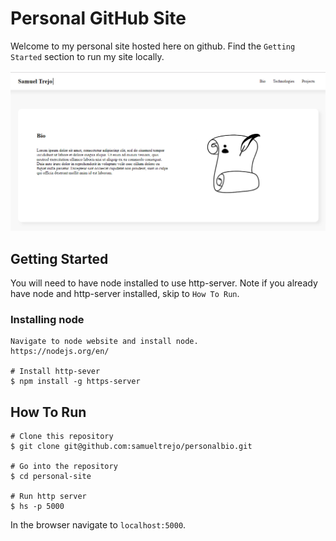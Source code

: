 # Personal GitHub Site
Welcome to my personal site hosted here on github. Find the `Getting Started` section to run my site locally.

![image of pies](https://raw.githubusercontent.com/samueltrejo/personal-site/master/img/readme/readme-screenshot.PNG)

## Getting Started
You will need to have node installed to use http-server. Note if you already have node and http-server installed, skip to `How To Run`.
### Installing node
```
Navigate to node website and install node.
https://nodejs.org/en/ 

# Install http-sever
$ npm install -g https-server
```
## How To Run
```
# Clone this repository
$ git clone git@github.com:samueltrejo/personalbio.git

# Go into the repository
$ cd personal-site

# Run http server
$ hs -p 5000
```
In the browser navigate to `localhost:5000`.